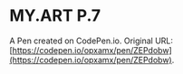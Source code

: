 # MY.ART P.7

A Pen created on CodePen.io. Original URL: [https://codepen.io/opxamx/pen/ZEPdobw](https://codepen.io/opxamx/pen/ZEPdobw).


